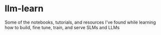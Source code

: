 # llm-learn
Some of the notebooks, tutorials, and resources I've found while learning how to build, fine tune, train, and serve SLMs and LLMs
